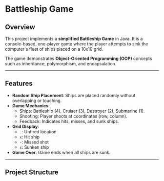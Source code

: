 # Battleship Game

## Overview

This project implements a **simplified Battleship Game** in Java. It is a console-based, one-player game where the player attempts to sink the computer's fleet of ships placed on a 10x10 grid.

The game demonstrates **Object-Oriented Programming (OOP)** concepts such as inheritance, polymorphism, and encapsulation.

---

## Features

- **Random Ship Placement**: Ships are placed randomly without overlapping or touching.
- **Game Mechanics**:
   - Ships: Battleship (4), Cruiser (3), Destroyer (2), Submarine (1).
   - Shooting: Player shoots at coordinates (row, column).
   - Feedback: Indicates hits, misses, and sunk ships.
- **Grid Display**:
   - `.`: Unfired location  
   - `x`: Hit ship  
   - `-`: Missed shot  
   - `s`: Sunken ship  
- **Game Over**: Game ends when all ships are sunk.

---

## Project Structure

